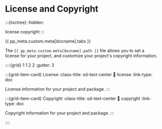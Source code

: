 # License and Copyright

:::{toctree}
:hidden:

license
copyright
:::


{{ pp_meta.custom.meta[docname].tabs }}

The `{{ pp_meta.custom.meta[docname].path }}` file allows you to set a license for your project,
and customize your project's copyright information.


::::{grid} 1 1 2 2
:gutter: 3

:::{grid-item-card} License
:class-title: sd-text-center
:link: license
:link-type: doc

License information for your project and package.
:::

:::{grid-item-card} Copyright
:class-title: sd-text-center
:link: copyright
:link-type: doc

Copyright information for your project and package.
:::

::::
